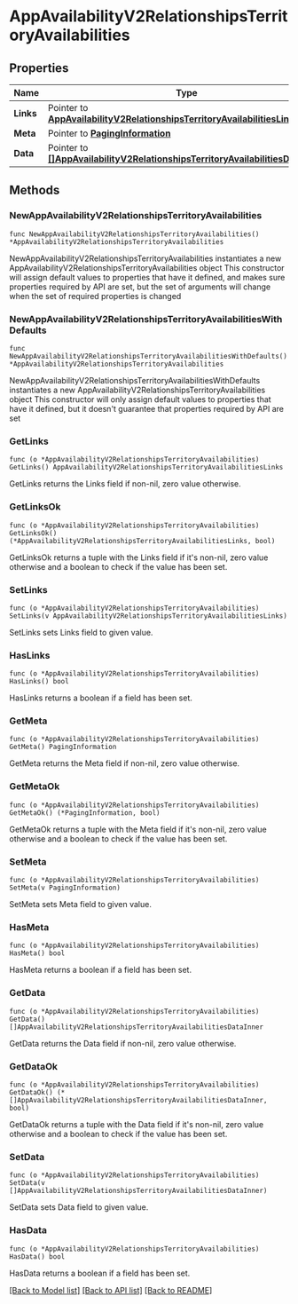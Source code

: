 # AppAvailabilityV2RelationshipsTerritoryAvailabilities

## Properties

Name | Type | Description | Notes
------------ | ------------- | ------------- | -------------
**Links** | Pointer to [**AppAvailabilityV2RelationshipsTerritoryAvailabilitiesLinks**](AppAvailabilityV2RelationshipsTerritoryAvailabilitiesLinks.md) |  | [optional] 
**Meta** | Pointer to [**PagingInformation**](PagingInformation.md) |  | [optional] 
**Data** | Pointer to [**[]AppAvailabilityV2RelationshipsTerritoryAvailabilitiesDataInner**](AppAvailabilityV2RelationshipsTerritoryAvailabilitiesDataInner.md) |  | [optional] 

## Methods

### NewAppAvailabilityV2RelationshipsTerritoryAvailabilities

`func NewAppAvailabilityV2RelationshipsTerritoryAvailabilities() *AppAvailabilityV2RelationshipsTerritoryAvailabilities`

NewAppAvailabilityV2RelationshipsTerritoryAvailabilities instantiates a new AppAvailabilityV2RelationshipsTerritoryAvailabilities object
This constructor will assign default values to properties that have it defined,
and makes sure properties required by API are set, but the set of arguments
will change when the set of required properties is changed

### NewAppAvailabilityV2RelationshipsTerritoryAvailabilitiesWithDefaults

`func NewAppAvailabilityV2RelationshipsTerritoryAvailabilitiesWithDefaults() *AppAvailabilityV2RelationshipsTerritoryAvailabilities`

NewAppAvailabilityV2RelationshipsTerritoryAvailabilitiesWithDefaults instantiates a new AppAvailabilityV2RelationshipsTerritoryAvailabilities object
This constructor will only assign default values to properties that have it defined,
but it doesn't guarantee that properties required by API are set

### GetLinks

`func (o *AppAvailabilityV2RelationshipsTerritoryAvailabilities) GetLinks() AppAvailabilityV2RelationshipsTerritoryAvailabilitiesLinks`

GetLinks returns the Links field if non-nil, zero value otherwise.

### GetLinksOk

`func (o *AppAvailabilityV2RelationshipsTerritoryAvailabilities) GetLinksOk() (*AppAvailabilityV2RelationshipsTerritoryAvailabilitiesLinks, bool)`

GetLinksOk returns a tuple with the Links field if it's non-nil, zero value otherwise
and a boolean to check if the value has been set.

### SetLinks

`func (o *AppAvailabilityV2RelationshipsTerritoryAvailabilities) SetLinks(v AppAvailabilityV2RelationshipsTerritoryAvailabilitiesLinks)`

SetLinks sets Links field to given value.

### HasLinks

`func (o *AppAvailabilityV2RelationshipsTerritoryAvailabilities) HasLinks() bool`

HasLinks returns a boolean if a field has been set.

### GetMeta

`func (o *AppAvailabilityV2RelationshipsTerritoryAvailabilities) GetMeta() PagingInformation`

GetMeta returns the Meta field if non-nil, zero value otherwise.

### GetMetaOk

`func (o *AppAvailabilityV2RelationshipsTerritoryAvailabilities) GetMetaOk() (*PagingInformation, bool)`

GetMetaOk returns a tuple with the Meta field if it's non-nil, zero value otherwise
and a boolean to check if the value has been set.

### SetMeta

`func (o *AppAvailabilityV2RelationshipsTerritoryAvailabilities) SetMeta(v PagingInformation)`

SetMeta sets Meta field to given value.

### HasMeta

`func (o *AppAvailabilityV2RelationshipsTerritoryAvailabilities) HasMeta() bool`

HasMeta returns a boolean if a field has been set.

### GetData

`func (o *AppAvailabilityV2RelationshipsTerritoryAvailabilities) GetData() []AppAvailabilityV2RelationshipsTerritoryAvailabilitiesDataInner`

GetData returns the Data field if non-nil, zero value otherwise.

### GetDataOk

`func (o *AppAvailabilityV2RelationshipsTerritoryAvailabilities) GetDataOk() (*[]AppAvailabilityV2RelationshipsTerritoryAvailabilitiesDataInner, bool)`

GetDataOk returns a tuple with the Data field if it's non-nil, zero value otherwise
and a boolean to check if the value has been set.

### SetData

`func (o *AppAvailabilityV2RelationshipsTerritoryAvailabilities) SetData(v []AppAvailabilityV2RelationshipsTerritoryAvailabilitiesDataInner)`

SetData sets Data field to given value.

### HasData

`func (o *AppAvailabilityV2RelationshipsTerritoryAvailabilities) HasData() bool`

HasData returns a boolean if a field has been set.


[[Back to Model list]](../README.md#documentation-for-models) [[Back to API list]](../README.md#documentation-for-api-endpoints) [[Back to README]](../README.md)


